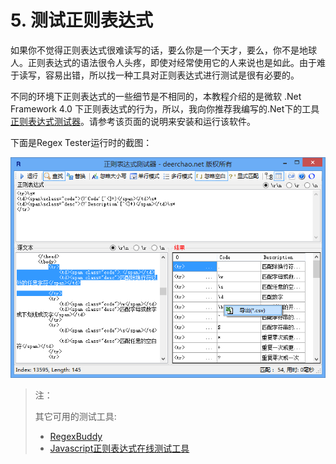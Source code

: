 # 5. 测试正则表达式

如果你不觉得正则表达式很难读写的话，要么你是一个天才，要么，你不是地球人。正则表达式的语法很令人头疼，即使对经常使用它的人来说也是如此。由于难于读写，容易出错，所以找一种工具对正则表达式进行测试是很有必要的。

不同的环境下正则表达式的一些细节是不相同的，本教程介绍的是微软 .Net Framework 4.0 下正则表达式的行为，所以，我向你推荐我编写的.Net下的工具 [正则表达式测试器](http://deerchao.net/tools/regex_tester/index.htm)。请参考该页面的说明来安装和运行该软件。

下面是Regex Tester运行时的截图：

![regex_tester](Contents/regex_tester.png)

> 注：
> 
> 其它可用的测试工具:
> 
> * [RegexBuddy](http://www.regexbuddy.com/)
> * [Javascript正则表达式在线测试工具](http://regexpal.com/)
